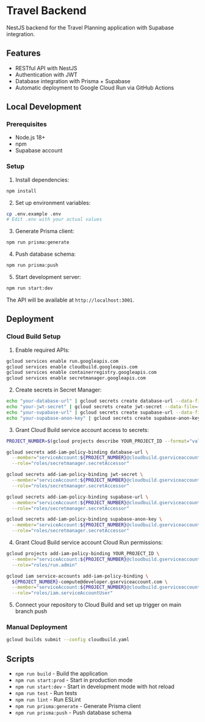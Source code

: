 # Travel Backend

NestJS backend for the Travel Planning application with Supabase integration.

## Features

- RESTful API with NestJS
- Authentication with JWT
- Database integration with Prisma + Supabase
- Automatic deployment to Google Cloud Run via GitHub Actions

## Local Development

### Prerequisites

- Node.js 18+
- npm
- Supabase account

### Setup

1. Install dependencies:
```bash
npm install
```

2. Set up environment variables:
```bash
cp .env.example .env
# Edit .env with your actual values
```

3. Generate Prisma client:
```bash
npm run prisma:generate
```

4. Push database schema:
```bash
npm run prisma:push
```

5. Start development server:
```bash
npm run start:dev
```

The API will be available at `http://localhost:3001`.

## Deployment

### Cloud Build Setup

1. Enable required APIs:
```bash
gcloud services enable run.googleapis.com
gcloud services enable cloudbuild.googleapis.com
gcloud services enable containerregistry.googleapis.com
gcloud services enable secretmanager.googleapis.com
```

2. Create secrets in Secret Manager:
```bash
echo "your-database-url" | gcloud secrets create database-url --data-file=-
echo "your-jwt-secret" | gcloud secrets create jwt-secret --data-file=-
echo "your-supabase-url" | gcloud secrets create supabase-url --data-file=-
echo "your-supabase-anon-key" | gcloud secrets create supabase-anon-key --data-file=-
```

3. Grant Cloud Build service account access to secrets:
```bash
PROJECT_NUMBER=$(gcloud projects describe YOUR_PROJECT_ID --format="value(projectNumber)")

gcloud secrets add-iam-policy-binding database-url \
  --member="serviceAccount:${PROJECT_NUMBER}@cloudbuild.gserviceaccount.com" \
  --role="roles/secretmanager.secretAccessor"

gcloud secrets add-iam-policy-binding jwt-secret \
  --member="serviceAccount:${PROJECT_NUMBER}@cloudbuild.gserviceaccount.com" \
  --role="roles/secretmanager.secretAccessor"

gcloud secrets add-iam-policy-binding supabase-url \
  --member="serviceAccount:${PROJECT_NUMBER}@cloudbuild.gserviceaccount.com" \
  --role="roles/secretmanager.secretAccessor"

gcloud secrets add-iam-policy-binding supabase-anon-key \
  --member="serviceAccount:${PROJECT_NUMBER}@cloudbuild.gserviceaccount.com" \
  --role="roles/secretmanager.secretAccessor"
```

4. Grant Cloud Build service account Cloud Run permissions:
```bash
gcloud projects add-iam-policy-binding YOUR_PROJECT_ID \
  --member="serviceAccount:${PROJECT_NUMBER}@cloudbuild.gserviceaccount.com" \
  --role="roles/run.admin"

gcloud iam service-accounts add-iam-policy-binding \
  ${PROJECT_NUMBER}-compute@developer.gserviceaccount.com \
  --member="serviceAccount:${PROJECT_NUMBER}@cloudbuild.gserviceaccount.com" \
  --role="roles/iam.serviceAccountUser"
```

5. Connect your repository to Cloud Build and set up trigger on main branch push

### Manual Deployment

```bash
gcloud builds submit --config cloudbuild.yaml
```

## Scripts

- `npm run build` - Build the application
- `npm run start:prod` - Start in production mode
- `npm run start:dev` - Start in development mode with hot reload
- `npm run test` - Run tests
- `npm run lint` - Run ESLint
- `npm run prisma:generate` - Generate Prisma client
- `npm run prisma:push` - Push database schema